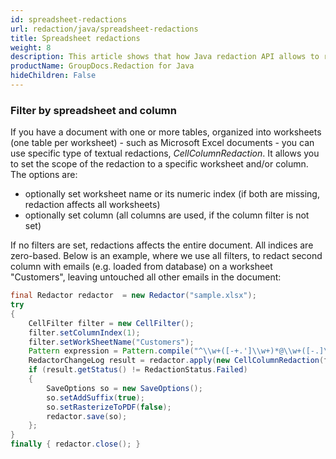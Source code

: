 ```yaml
---
id: spreadsheet-redactions
url: redaction/java/spreadsheet-redactions
title: Spreadsheet redactions
weight: 8
description: This article shows that how Java redaction API allows to redact data of sensitive or private nature from your XLS, XLSX, ODS spreadsheet document formats and others.
productName: GroupDocs.Redaction for Java
hideChildren: False
---
```

### Filter by spreadsheet and column

If you have a document with one or more tables, organized into worksheets (one table per worksheet) - such as Microsoft Excel documents - you can use specific type of textual redactions, *CellColumnRedaction*. It allows you to set the scope of the redaction to a specific worksheet and/or column. The options are:

*   optionally set worksheet name or its numeric index (if both are missing, redaction affects all worksheets)
*   optionally set column (all columns are used, if the column filter is not set)

If no filters are set, redactions affects the entire document. All indices are zero-based. Below is an example, where we use all filters, to redact second column with emails (e.g. loaded from database) on a worksheet "Customers", leaving untouched all other emails in the document:



```java
final Redactor redactor  = new Redactor("sample.xlsx");
try 
{
    CellFilter filter = new CellFilter();
    filter.setColumnIndex(1);
    filter.setWorkSheetName("Customers");
    Pattern expression = Pattern.compile("^\\w+([-+.']\\w+)*@\\w+([-.]\\w+)*\\.\\w+([-.]\\w+)*$");
    RedactorChangeLog result = redactor.apply(new CellColumnRedaction(filter, expression, new ReplacementOptions("[customer email]")));
    if (result.getStatus() != RedactionStatus.Failed)
    {
        SaveOptions so = new SaveOptions();
        so.setAddSuffix(true);
        so.setRasterizeToPDF(false);
        redactor.save(so);
    };
}
finally { redactor.close(); }
```
